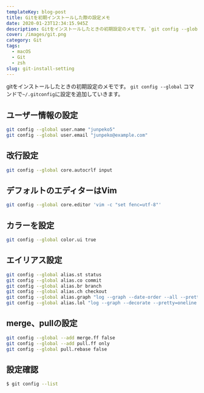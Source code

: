 ```yaml
---
templateKey: blog-post
title: Gitを初期インストールした際の設定メモ
date: 2020-01-23T12:34:15.945Z
description: Gitをインストールしたときの初期設定のメモです。`git config --global` コマンドで`~/.gitconfig`に設定を追加していきます。
cover: /images/git.png
category: Git
tags:
  - macOS
  - Git
  - zsh
slug: git-install-setting
---
```


gitをインストールしたときの初期設定のメモです。
`git config --global` コマンドで`~/.gitconfig`に設定を追加していきます。

## ユーザー情報の設定

```sh
git config --global user.name "junpeko5"
git config --global user.email "junpeko@example.com"
```

## 改行設定

```bash
git config --global core.autocrlf input
```

## デフォルトのエディターはVim

```sh
git config --global core.editor 'vim -c "set fenc=utf-8"'
```

## カラーを設定
```sh
git config --global color.ui true
```

## エイリアス設定

```sh
git config --global alias.st status
git config --global alias.co commit
git config --global alias.br branch
git config --global alias.ch checkout
git config --global alias.graph "log --graph --date-order --all --pretty=format:'%h %C(green)%ad%C(cyan reverse)%cn%C(reset) %C(white bold)%s %C(red reverse)%w(80)%d' --date=short"
git config --global alias.lol "log --graph --decorate --pretty=oneline --all --abbrev-commit"
```

## merge、pullの設定

```bash
git config --global --add merge.ff false
git config --global --add pull.ff only
git config --global pull.rebase false
```

## 設定確認

```sh
$ git config --list
```
